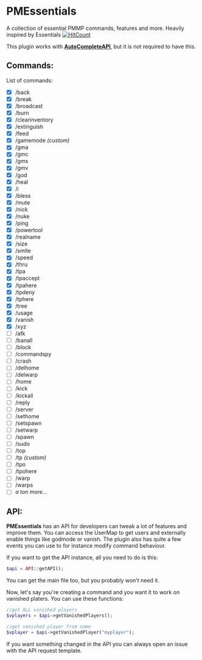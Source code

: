 # PMEssentials
A collection of essential PMMP commands, features and more. Heavily inspired by Essentials
[![HitCount](http://hits.dwyl.io/pmessentials/PMEssentials.svg)](http://hits.dwyl.io/pmessentials/PMEssentials)

This plugin works with [**AutoCompleteAPI**](https://github.com/AndreasHGK/AutoComplete), but it is not required to have this.

## Commands:
List of commands:
- [x] /back
- [x] /break
- [x] /broadcast
- [x] /burn
- [x] /clearinventory
- [x] /extinguish
- [x] /feed  
- [x] /gamemode *(custom)*
- [x] /gma
- [x] /gmc
- [x] /gms
- [x] /gmv
- [x] /god
- [x] /heal
- [x] /i
- [x] /bless
- [x] /mute
- [x] /nick
- [x] /nuke
- [x] /ping
- [x] /powertool
- [x] /realname
- [x] /size
- [x] /smite
- [x] /speed
- [x] /thru
- [x] /tpa
- [x] /tpaccept
- [x] /tpahere
- [x] /tpdeny
- [x] /tphere
- [x] /tree
- [x] /usage
- [x] /vanish
- [x] /xyz
- [ ] /afk
- [ ] /banall
- [ ] /block
- [ ] /commandspy
- [ ] /crash
- [ ] /delhome
- [ ] /delwarp
- [ ] /home
- [ ] /kick
- [ ] /kickall
- [ ] /reply
- [ ] /server
- [ ] /sethome
- [ ] /setspawn
- [ ] /setwarp
- [ ] /spawn
- [ ] /sudo
- [ ] /top
- [ ] /tp *(custom)*
- [ ] /tpo
- [ ] /tpohere
- [ ] /warp
- [ ] /warps
- [ ] *a ton more...*

## API:
**PMEssentials** has an API for developers can tweak a lot of features and improve them. You can access the UserMap to get users and externally enable things like godmode or vanish. The plugin also has quite a few events you can use to for instance modify command behaviour.

If you want to get the API instance, all you need to do is this:
```php
$api = API::getAPI();
```
You can get the main file too, but you probably won't need it.

Now, let's say you're creating a command and you want it to work on vanished platers. You can use these functions:
```php
//get ALL vanished players
$vplayers = $api->getVanishedPlayers();

//get vanished player from name
$vplayer = $api->getVanishedPlayer("myplayer");
```
If you want something changed in the API you can always open an issue with the API request template.
